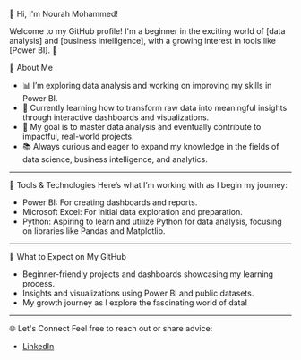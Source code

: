 👋 Hi, I'm Nourah Mohammed!

Welcome to my GitHub profile! I'm a beginner in the exciting world of [data analysis] and [business intelligence], with a growing interest in tools like [Power BI]. 🚀

🌟 About Me
- 📊 I’m exploring data analysis and working on improving my skills in Power BI.
- 🌱 Currently learning how to transform raw data into meaningful insights through interactive dashboards and visualizations.
- 🎯 My goal is to master data analysis and eventually contribute to impactful, real-world projects.
- 📚 Always curious and eager to expand my knowledge in the fields of data science, business intelligence, and analytics.

---

🔧 Tools & Technologies
Here’s what I’m working with as I begin my journey:
- Power BI: For creating dashboards and reports.
- Microsoft Excel: For initial data exploration and preparation.
- Python: Aspiring to learn and utilize Python for data analysis, focusing on libraries like Pandas and Matplotlib.

---

🚀 What to Expect on My GitHub
- Beginner-friendly projects and dashboards showcasing my learning process.
- Insights and visualizations using Power BI and public datasets.
- My growth journey as I explore the fascinating world of data!

---

🌐 Let's Connect
Feel free to reach out or share advice:
- [LinkedIn](https://www.linkedin.com/in/nourah-alnaimi-787681200)


